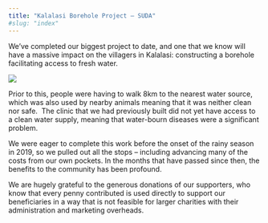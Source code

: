 ```yaml
---
title: "Kalalasi Borehole Project – SUDA"
#slug: "index"
---
```


We’ve completed our biggest project to date, and one that we know will have a massive impact on the villagers in Kalalasi: constructing a borehole facilitating access to fresh water.

![](/wp-content/2022/02/borehole2-768x1024.jpeg)

Prior to this, people were having to walk 8km to the nearest water source, which was also used by nearby animals meaning that it was neither clean nor safe.  The clinic that we had previously built did not yet have access to a clean water supply, meaning that water-bourn diseases were a significant problem.

We were eager to complete this work before the onset of the rainy season in 2019, so we pulled out all the stops – including advancing many of the costs from our own pockets. In the months that have passed since then, the benefits to the community has been profound. 

We are hugely grateful to the generous donations of our supporters, who know that every penny contributed is used directly to support our beneficiaries in a way that is not feasible for larger charities with their administration and marketing overheads.